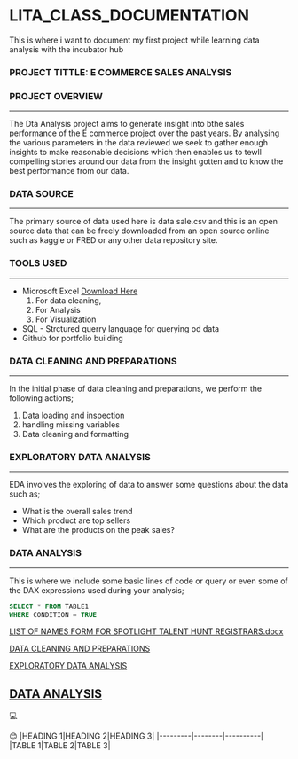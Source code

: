 # LITA_CLASS_DOCUMENTATION
This is where i want to document my first project while learning data analysis with the incubator hub

### PROJECT TITTLE: E COMMERCE SALES ANALYSIS

### PROJECT OVERVIEW
---
The Dta Analysis project aims to generate insight into bthe sales performance
of the E commerce project over the past years. By analysing the various
parameters in the data reviewed we seek to gather enough insights to make reasonable
decisions which then enables us to tewll compelling stories around our data from 
the insight gotten and to know the best performance from our data.

### DATA SOURCE
---
The primary source of data used here is data sale.csv and this is  an open source 
data that can be freely downloaded from an open source online such as kaggle
or FRED or any other data repository site.

### TOOLS USED
---
- Microsoft Excel [Download Here](https://www.microsoft.com)
  1.  For data cleaning,
  2.  For Analysis
  3.  For Visualization
- SQL - Strctured querry language for querying od data
- Github for portfolio building

### DATA CLEANING AND PREPARATIONS
---
In the initial phase of data cleaning and preparations, we perform the following actions;
1. Data loading and inspection
2. handling missing variables
3. Data cleaning and formatting

### EXPLORATORY DATA ANALYSIS
---
EDA involves the exploring of data to answer some questions about the
data such as;
- What is the overall sales trend
- Which product are top sellers
- What are the products on the peak sales?

### DATA ANALYSIS
---
This is where we include some basic lines of code or query or even some of the DAX
expressions used during your analysis;

```SQL
SELECT * FROM TABLE1
WHERE CONDITION = TRUE
```
   
[LIST OF NAMES FORM FOR SPOTLIGHT TALENT HUNT REGISTRARS.docx](https://github.com/user-attachments/files/17277306/LIST.OF.NAMES.FORM.FOR.SPOTLIGHT.TALENT.HUNT.REGISTRARS.docx)



[DATA CLEANING AND PREPARATIONS](#data-cleaning-and-preparations)

[EXPLORATORY DATA ANALYSIS](#exploratory-data-analysis)

[DATA ANALYSIS](#data-analysis)
---

💻

😊
|HEADING 1|HEADING 2|HEADING 3|
|---------|--------|----------|
|TABLE 1|TABLE 2|TABLE 3|
